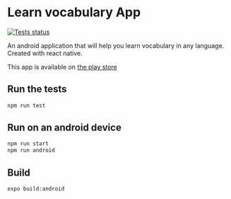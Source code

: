 Learn vocabulary App
====================

[![Tests status](https://travis-ci.com/Ovski4/learn-vocabulary-app.svg?branch=master)](https://travis-ci.com/Ovski4/learn-vocabulary-app)

An android application that will help you learn vocabulary in any language. Created with react native.

This app is available on [the play store](https://play.google.com/store/apps/details?id=net.ovski.learnvocabulary)

Run the tests
-------------

```bash
npm run test
```

Run on an android device
------------------------

```bash
npm run start
npm run android
```

Build
-----

```bash
expo build:android
```
